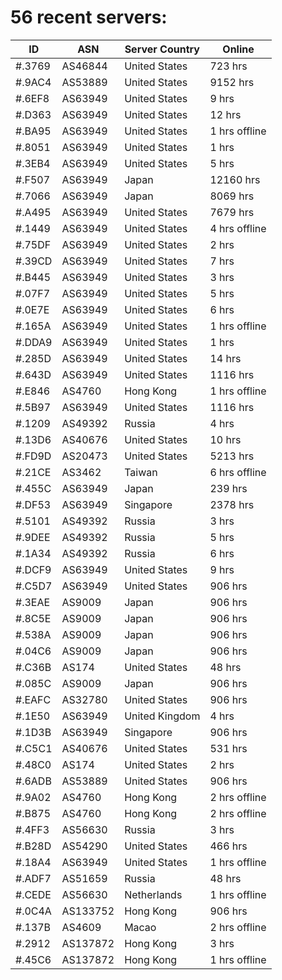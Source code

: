 # 56 recent servers:

| ID | ASN | Server Country | Online |
| ------ | ------ | ------ | ------ |
| #.3769 | AS46844 | United States | 723 hrs |
| #.9AC4 | AS53889 | United States | 9152 hrs |
| #.6EF8 | AS63949 | United States | 9 hrs |
| #.D363 | AS63949 | United States | 12 hrs |
| #.BA95 | AS63949 | United States | 1 hrs offline |
| #.8051 | AS63949 | United States | 1 hrs |
| #.3EB4 | AS63949 | United States | 5 hrs |
| #.F507 | AS63949 | Japan | 12160 hrs |
| #.7066 | AS63949 | Japan | 8069 hrs |
| #.A495 | AS63949 | United States | 7679 hrs |
| #.1449 | AS63949 | United States | 4 hrs offline |
| #.75DF | AS63949 | United States | 2 hrs |
| #.39CD | AS63949 | United States | 7 hrs |
| #.B445 | AS63949 | United States | 3 hrs |
| #.07F7 | AS63949 | United States | 5 hrs |
| #.0E7E | AS63949 | United States | 6 hrs |
| #.165A | AS63949 | United States | 1 hrs offline |
| #.DDA9 | AS63949 | United States | 1 hrs |
| #.285D | AS63949 | United States | 14 hrs |
| #.643D | AS63949 | United States | 1116 hrs |
| #.E846 | AS4760 | Hong Kong | 1 hrs offline |
| #.5B97 | AS63949 | United States | 1116 hrs |
| #.1209 | AS49392 | Russia | 4 hrs |
| #.13D6 | AS40676 | United States | 10 hrs |
| #.FD9D | AS20473 | United States | 5213 hrs |
| #.21CE | AS3462 | Taiwan | 6 hrs offline |
| #.455C | AS63949 | Japan | 239 hrs |
| #.DF53 | AS63949 | Singapore | 2378 hrs |
| #.5101 | AS49392 | Russia | 3 hrs |
| #.9DEE | AS49392 | Russia | 5 hrs |
| #.1A34 | AS49392 | Russia | 6 hrs |
| #.DCF9 | AS63949 | United States | 9 hrs |
| #.C5D7 | AS63949 | United States | 906 hrs |
| #.3EAE | AS9009 | Japan | 906 hrs |
| #.8C5E | AS9009 | Japan | 906 hrs |
| #.538A | AS9009 | Japan | 906 hrs |
| #.04C6 | AS9009 | Japan | 906 hrs |
| #.C36B | AS174 | United States | 48 hrs |
| #.085C | AS9009 | Japan | 906 hrs |
| #.EAFC | AS32780 | United States | 906 hrs |
| #.1E50 | AS63949 | United Kingdom | 4 hrs |
| #.1D3B | AS63949 | Singapore | 906 hrs |
| #.C5C1 | AS40676 | United States | 531 hrs |
| #.48C0 | AS174 | United States | 2 hrs |
| #.6ADB | AS53889 | United States | 906 hrs |
| #.9A02 | AS4760 | Hong Kong | 2 hrs offline |
| #.B875 | AS4760 | Hong Kong | 2 hrs offline |
| #.4FF3 | AS56630 | Russia | 3 hrs |
| #.B28D | AS54290 | United States | 466 hrs |
| #.18A4 | AS63949 | United States | 1 hrs offline |
| #.ADF7 | AS51659 | Russia | 48 hrs |
| #.CEDE | AS56630 | Netherlands | 1 hrs offline |
| #.0C4A | AS133752 | Hong Kong | 906 hrs |
| #.137B | AS4609 | Macao | 2 hrs offline |
| #.2912 | AS137872 | Hong Kong | 3 hrs |
| #.45C6 | AS137872 | Hong Kong | 1 hrs offline |

